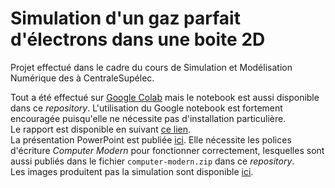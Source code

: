 # Simulation d'un gaz parfait d'électrons dans une boite 2D

Projet effectué dans le cadre du cours de Simulation et Modélisation Numérique  des à CentraleSupélec.

Tout a été effectué sur [Google Colab](https://colab.research.google.com/drive/11O2JB5RWZ8ODEAWr3wCPqffVzT4-XI-C?usp=sharing) mais le notebook est aussi disponible dans ce _repository_. L'utilisation du Google notebook est fortement encouragée puisqu'elle ne nécessite pas d'installation particulière.\
Le rapport est disponible en suivant [ce lien](https://drive.google.com/file/d/13GS3o0XTIsnAX_it2j6j0Gu5GpZ0ioVx/view?usp=sharing).\
La présentation PowerPoint est publiée [ici](https://docs.google.com/presentation/d/1543_jmB8cSDq-Gt0pbHDlkzj_IxiCdK9/export/pptx). Elle nécessite les polices d'écriture _Computer Modern_ pour fonctionner correctement, lesquelles sont aussi publiés dans le fichier `computer-modern.zip` dans ce _repository_.\
Les images produitent pas la simulation sont disponible [ici](https://drive.google.com/drive/folders/17mHZJ2QDRhgV3YhNvAH6ZR9W-_bVINx0?usp=sharing).
